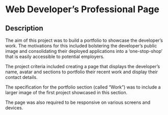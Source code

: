 # Web Developer’s Professional Page

## Description

The aim of this project was to build a portfolio to showcase the developer’s work. The motivations for this included bolstering the developer’s public image and consolidating their deployed applications into a ‘one-stop-shop’ that is easily accessible to potential employers.

The project criteria included creating a page that displays the developer’s name, avatar and sections to portfolio their recent work and display their contact details. 

The specification for the portfolio section (called “Work”) was to include a larger image of the first project showcased in this section.

The page was also required to be responsive on various screens and devices.
 
